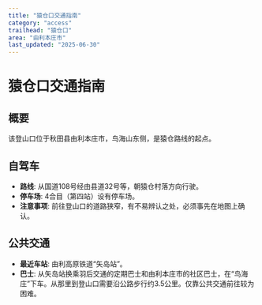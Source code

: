 ```yaml
---
title: "猿仓口交通指南"
category: "access"
trailhead: "猿仓口"
area: "由利本庄市"
last_updated: "2025-06-30"
---
```


# 猿仓口交通指南

## 概要
该登山口位于秋田县由利本庄市，鸟海山东侧，是猿仓路线的起点。

## 自驾车
- **路线**: 从国道108号经由县道32号等，朝猿仓村落方向行驶。
- **停车场**: 4合目（第四站）设有停车场。
- **注意事项**: 前往登山口的道路狭窄，有不易辨认之处，必须事先在地图上确认。

## 公共交通
- **最近车站**: 由利高原铁道“矢岛站”。
- **巴士**: 从矢岛站换乘羽后交通的定期巴士和由利本庄市的社区巴士，在“鸟海庄”下车。从那里到登山口需要沿公路步行约3.5公里。仅靠公共交通前往较为困难。
